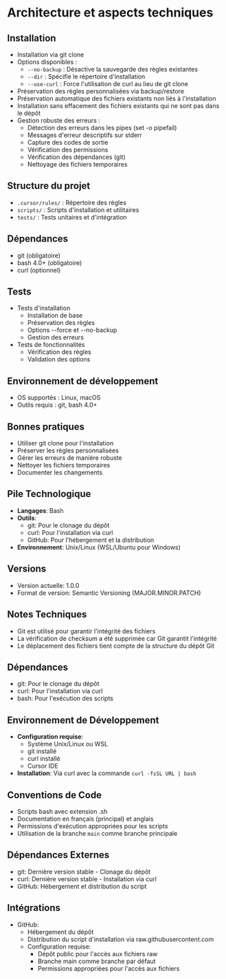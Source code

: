 # Architecture et aspects techniques

## Installation
- Installation via git clone
- Options disponibles :
  - `--no-backup` : Désactive la sauvegarde des règles existantes
  - `--dir` : Spécifie le répertoire d'installation
  - `--use-curl` : Force l'utilisation de curl au lieu de git clone
- Préservation des règles personnalisées via backup/restore
- Préservation automatique des fichiers existants non liés à l'installation
- Installation sans effacement des fichiers existants qui ne sont pas dans le dépôt
- Gestion robuste des erreurs :
  - Détection des erreurs dans les pipes (set -o pipefail)
  - Messages d'erreur descriptifs sur stderr
  - Capture des codes de sortie
  - Vérification des permissions
  - Vérification des dépendances (git)
  - Nettoyage des fichiers temporaires

## Structure du projet
- `.cursor/rules/` : Répertoire des règles
- `scripts/` : Scripts d'installation et utilitaires
- `tests/` : Tests unitaires et d'intégration

## Dépendances
- git (obligatoire)
- bash 4.0+ (obligatoire)
- curl (optionnel)

## Tests
- Tests d'installation
  - Installation de base
  - Préservation des règles
  - Options --force et --no-backup
  - Gestion des erreurs
- Tests de fonctionnalités
  - Vérification des règles
  - Validation des options

## Environnement de développement
- OS supportés : Linux, macOS
- Outils requis : git, bash 4.0+

## Bonnes pratiques
- Utiliser git clone pour l'installation
- Préserver les règles personnalisées
- Gérer les erreurs de manière robuste
- Nettoyer les fichiers temporaires
- Documenter les changements

## Pile Technologique
- **Langages**: Bash
- **Outils**:
  - git: Pour le clonage du dépôt
  - curl: Pour l'installation via curl
  - GitHub: Pour l'hébergement et la distribution
- **Environnement**: Unix/Linux (WSL/Ubuntu pour Windows)

## Versions
- Version actuelle: 1.0.0
- Format de version: Semantic Versioning (MAJOR.MINOR.PATCH)

## Notes Techniques
- Git est utilisé pour garantir l'intégrité des fichiers
- La vérification de checksum a été supprimée car Git garantit l'intégrité
- Le déplacement des fichiers tient compte de la structure du dépôt Git

## Dépendances
- git: Pour le clonage du dépôt
- curl: Pour l'installation via curl
- bash: Pour l'exécution des scripts

## Environnement de Développement
- **Configuration requise**: 
  - Système Unix/Linux ou WSL
  - git installé
  - curl installé
  - Cursor IDE
- **Installation**: Via curl avec la commande `curl -fsSL URL | bash`

## Conventions de Code
- Scripts bash avec extension .sh
- Documentation en français (principal) et anglais
- Permissions d'exécution appropriées pour les scripts
- Utilisation de la branche `main` comme branche principale

## Dépendances Externes
- git: Dernière version stable - Clonage du dépôt
- curl: Dernière version stable - Installation via curl
- GitHub: Hébergement et distribution du script

## Intégrations
- GitHub: 
  - Hébergement du dépôt
  - Distribution du script d'installation via raw.githubusercontent.com
  - Configuration requise:
    - Dépôt public pour l'accès aux fichiers raw
    - Branche main comme branche par défaut
    - Permissions appropriées pour l'accès aux fichiers 